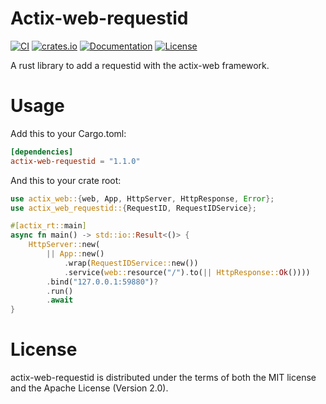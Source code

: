 # Actix-web-requestid 

[![CI](https://github.com/pastjean/actix-web-requestid/workflows/CI/badge.svg)](https://github.com/pastjean/actix-web-requestid/actions?query=workflow%3ACI)
[![crates.io](https://meritbadge.herokuapp.com/actix-web-requestid)](https://crates.io/crates/actix-web-requestid)
[![Documentation](https://docs.rs/actix-web-requestid/badge.svg)](https://docs.rs/actix-web-requestid)
[![License](https://img.shields.io/crates/l/actix-web-requestid.svg)](https://github.com/pastjean/actix-web-requestid#license)

A rust library to add a requestid with the actix-web framework.

# Usage

Add this to your Cargo.toml:

```toml
[dependencies]
actix-web-requestid = "1.1.0"
```

And this to your crate root:

```rust
use actix_web::{web, App, HttpServer, HttpResponse, Error};
use actix_web_requestid::{RequestID, RequestIDService};

#[actix_rt::main]
async fn main() -> std::io::Result<()> {
    HttpServer::new(
        || App::new()
            .wrap(RequestIDService::new())
            .service(web::resource("/").to(|| HttpResponse::Ok())))
        .bind("127.0.0.1:59880")?
        .run()
        .await
}
```

# License

actix-web-requestid is distributed under the terms of both the MIT license and the Apache License (Version 2.0).
